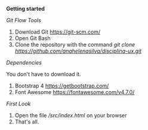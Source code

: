 **Getting started** 

*Git Flow Tools*

1. Download Git <https://git-scm.com/>
2. Open Git Bash
3. Clone the repository with the command *git clone https://github.com/anahelenasilva/disciplina-ux.git*

*Dependencies*

You don't have to download it.

1. Bootstrap 4 <https://getbootstrap.com/>
2. Font Awesome <https://fontawesome.com/v4.7.0/>

*First Look*

1. Open the file */src/index.html* on your browser
2. That's all.

